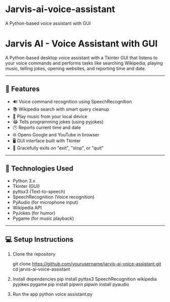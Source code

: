 # Jarvis-ai-voice-assistant
 A Python-based voice assistant with GUI

# Jarvis AI - Voice Assistant with GUI

A Python-based desktop voice assistant with a Tkinter GUI that listens to your voice commands and performs tasks like searching Wikipedia, playing music, telling jokes, opening websites, and reporting time and date.

---

## 🧠 Features

- 🔊 Voice command recognition using SpeechRecognition
- 📚 Wikipedia search with smart query cleanup
- 🎵 Play music from your local device
- 😂 Tells programming jokes (using pyjokes)
- 🕐 Reports current time and date
- 🌐 Opens Google and YouTube in browser
- 🖥️ GUI interface built with Tkinter
- 🚫 Gracefully exits on "exit", "stop", or "quit"

---

## 📌 Technologies Used

- Python 3.x
- Tkinter (GUI)
- pyttsx3 (Text-to-speech)
- SpeechRecognition (Voice recognition)
- PyAudio (for microphone input)
- Wikipedia API
- PyJokes (for humor)
- Pygame (for music playback)

---

## 💻 Setup Instructions

1. Clone the repository

   git clone https://github.com/yourusername/jarvis-ai-voice-assistant.git
   cd jarvis-ai-voice-assistant

2. Install dependencies
   pip install pyttsx3 SpeechRecognition wikipedia pyjokes pygame
   pip install pipwin
   pipwin install pyaudio

3. Run the app
   python voice assistant.py
   

   
   



   
